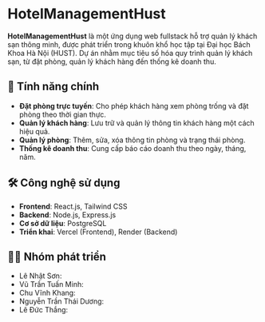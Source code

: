 
# HotelManagementHust

**HotelManagementHust** là một ứng dụng web fullstack hỗ trợ quản lý khách sạn thông minh, được phát triển trong khuôn khổ học tập tại Đại học Bách Khoa Hà Nội (HUST). Dự án nhằm mục tiêu số hóa quy trình quản lý khách sạn, từ đặt phòng, quản lý khách hàng đến thống kê doanh thu.


## 🧩 Tính năng chính

- **Đặt phòng trực tuyến**: Cho phép khách hàng xem phòng trống và đặt phòng theo thời gian thực.
- **Quản lý khách hàng**: Lưu trữ và quản lý thông tin khách hàng một cách hiệu quả.
- **Quản lý phòng**: Thêm, sửa, xóa thông tin phòng và trạng thái phòng.
- **Thống kê doanh thu**: Cung cấp báo cáo doanh thu theo ngày, tháng, năm.

## 🛠️ Công nghệ sử dụng

- **Frontend**: React.js, Tailwind CSS
- **Backend**: Node.js, Express.js
- **Cơ sở dữ liệu**: PostgreSQL
- **Triển khai**: Vercel (Frontend), Render (Backend)


## 👨‍💻 Nhóm phát triển

- Lê Nhật Sơn: 
- Vũ Trần Tuấn Minh:
- Chu Vĩnh Khang:
- Nguyễn Trần Thái Dương:
- Lê Đức Thắng:


